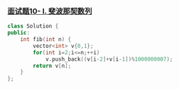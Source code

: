 ### [面试题10- I. 斐波那契数列](https://leetcode-cn.com/problems/fei-bo-na-qi-shu-lie-lcof/)

```c++
class Solution {
public:
    int fib(int n) {
        vector<int> v{0,1};
        for(int i=2;i<=n;++i)
            v.push_back((v[i-2]+v[i-1])%1000000007);
        return v[n];
    }
};
```

